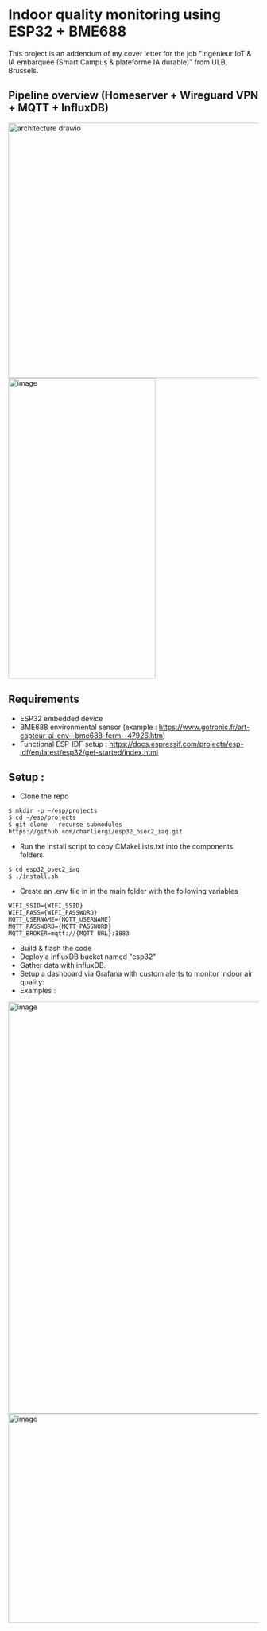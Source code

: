 # Indoor quality monitoring using ESP32 + BME688
This project is an addendum of my cover letter for the job "Ingénieur IoT & IA embarquée (Smart Campus & plateforme IA durable)" from ULB, Brussels. 
## Pipeline overview (Homeserver + Wireguard VPN + MQTT + InfluxDB)
<img width="1103" height="513" alt="architecture drawio" src="https://github.com/user-attachments/assets/2cd821ad-8bab-422c-b3d8-72868dd36c3f" />
<img width="296" height="605" alt="image" src="https://github.com/user-attachments/assets/87842cf5-e8a4-44f6-9b79-dc24d118d0b3" />


## Requirements
- ESP32 embedded device
- BME688 environmental sensor (example : https://www.gotronic.fr/art-capteur-ai-env--bme688-ferm--47926.htm)
- Functional ESP-IDF setup : https://docs.espressif.com/projects/esp-idf/en/latest/esp32/get-started/index.html

## Setup : 
- Clone the repo
```` 
$ mkdir -p ~/esp/projects
$ cd ~/esp/projects
$ git clone --recurse-submodules https://github.com/charliergi/esp32_bsec2_iaq.git
````
- Run the install script to copy CMakeLists.txt into the components folders.
````
$ cd esp32_bsec2_iaq
$ ./install.sh
````
- Create an .env file in in the main folder with the following variables 
````
WIFI_SSID={WIFI_SSID}
WIFI_PASS={WIFI_PASSWORD}
MQTT_USERNAME={MQTT_USERNAME}
MQTT_PASSWORD={MQTT_PASSWORD}
MQTT_BROKER=mqtt://{MQTT URL}:1883
````
- Build & flash the code
- Deploy a influxDB bucket named "esp32"
- Gather data with influxDB.
- Setup a dashboard via Grafana with custom alerts to monitor Indoor air quality:
- Examples :
<img width="1539" height="829" alt="image" src="https://github.com/user-attachments/assets/27f2e03b-0978-40fa-aef5-a97d9f9597ee" />
<img width="1524" height="421" alt="image" src="https://github.com/user-attachments/assets/ea4cf872-d99f-4c33-94a2-81fe3d2913ea" />

